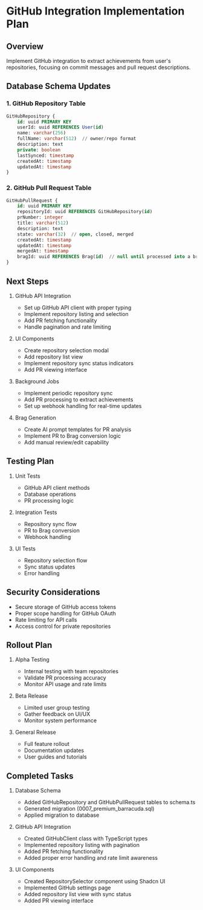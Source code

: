 # GitHub Integration Implementation Plan

## Overview
Implement GitHub integration to extract achievements from user's repositories, focusing on commit messages and pull request descriptions.

## Database Schema Updates 

### 1. GitHub Repository Table 
```sql
GitHubRepository {
    id: uuid PRIMARY KEY
    userId: uuid REFERENCES User(id)
    name: varchar(256)
    fullName: varchar(512)  // owner/repo format
    description: text
    private: boolean
    lastSynced: timestamp
    createdAt: timestamp
    updatedAt: timestamp
}
```

### 2. GitHub Pull Request Table 
```sql
GitHubPullRequest {
    id: uuid PRIMARY KEY
    repositoryId: uuid REFERENCES GitHubRepository(id)
    prNumber: integer
    title: varchar(512)
    description: text
    state: varchar(32)  // open, closed, merged
    createdAt: timestamp
    updatedAt: timestamp
    mergedAt: timestamp
    bragId: uuid REFERENCES Brag(id)  // null until processed into a brag
}
```

## Next Steps

1. GitHub API Integration 
   - Set up GitHub API client with proper typing 
   - Implement repository listing and selection 
   - Add PR fetching functionality 
   - Handle pagination and rate limiting 

2. UI Components 
   - Create repository selection modal 
   - Add repository list view 
   - Implement repository sync status indicators 
   - Add PR viewing interface 

3. Background Jobs
   - Implement periodic repository sync
   - Add PR processing to extract achievements
   - Set up webhook handling for real-time updates

4. Brag Generation
   - Create AI prompt templates for PR analysis
   - Implement PR to Brag conversion logic
   - Add manual review/edit capability

## Testing Plan
1. Unit Tests
   - GitHub API client methods
   - Database operations
   - PR processing logic

2. Integration Tests
   - Repository sync flow
   - PR to Brag conversion
   - Webhook handling

3. UI Tests
   - Repository selection flow
   - Sync status updates
   - Error handling

## Security Considerations
- Secure storage of GitHub access tokens
- Proper scope handling for GitHub OAuth
- Rate limiting for API calls
- Access control for private repositories

## Rollout Plan
1. Alpha Testing
   - Internal testing with team repositories
   - Validate PR processing accuracy
   - Monitor API usage and rate limits

2. Beta Release
   - Limited user group testing
   - Gather feedback on UI/UX
   - Monitor system performance

3. General Release
   - Full feature rollout
   - Documentation updates
   - User guides and tutorials

## Completed Tasks 
1. Database Schema
   - Added GitHubRepository and GitHubPullRequest tables to schema.ts
   - Generated migration (0007_premium_barracuda.sql)
   - Applied migration to database

2. GitHub API Integration
   - Created GitHubClient class with TypeScript types
   - Implemented repository listing with pagination
   - Added PR fetching functionality
   - Added proper error handling and rate limit awareness

3. UI Components
   - Created RepositorySelector component using Shadcn UI
   - Implemented GitHub settings page
   - Added repository list view with sync status
   - Added PR viewing interface